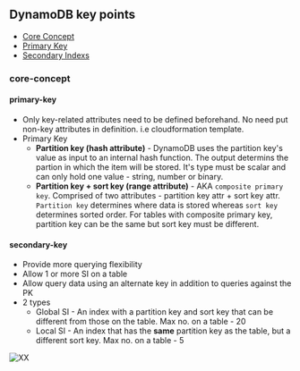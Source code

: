 ## DynamoDB key points

* [Core Concept](#core-concept)
 * [Primary Key](#primary-key)
 * [Secondary Indexs](#secondary-index)

### core-concept

#### primary-key

* Only key-related attributes need to be defined beforehand. No need put non-key attributes in definition. i.e cloudformation template. 
* Primary Key
  * **Partition key (hash attribute)** - DynamoDB uses the partition key's value as input to an internal hash function. 
                    The output determins the partion in which the item will be stored. It's type must be scalar and can only hold one value - string, number or binary.
  * **Partition key + sort key (range attribute)** - AKA `composite primary key`. Comprised of two attributes - partition key attr + sort key attr.
                               `Partition key` determines where data is stored whereas `sort key` determines sorted order.
                               For tables with composite primary key, partition key can be the same but sort key must be different.

#### secondary-key

* Provide more querying flexibility
* Allow 1 or more SI on a table
* Allow query data using an alternate key in addition to queries against the PK
* 2 types
   * Global SI - An index with a partition key and sort key that can be different from those on the table. Max no. on a table - 20
   * Local SI - An index that has the **same** partition key as the table, but a different sort key. Max no. on a table - 5

![XX](./dynamoDB-2nd-index.jpg)
